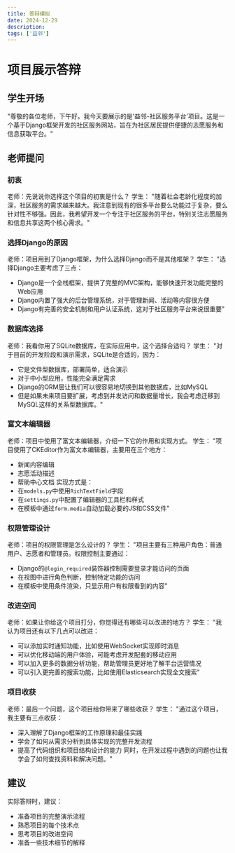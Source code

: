```yaml
---
title: 答辩模拟
date: 2024-12-29
description: 
tags: ['益邻']
---
```

# 项目展示答辩
## 学生开场
"尊敬的各位老师，下午好。我今天要展示的是'益邻-社区服务平台'项目。这是一个基于Django框架开发的社区服务网站，旨在为社区居民提供便捷的志愿服务和信息获取平台。"
## 老师提问
### 初衷
老师：先说说你选择这个项目的初衷是什么？
学生： "随着社会老龄化程度的加深，社区服务的需求越来越大。我注意到现有的很多平台要么功能过于复杂，要么针对性不够强。因此，我希望开发一个专注于社区服务的平台，特别关注志愿服务和信息共享这两个核心需求。"
### 选择Django的原因
老师：项目用到了Django框架，为什么选择Django而不是其他框架？
学生： "选择Django主要考虑了三点：
- Django是一个全栈框架，提供了完整的MVC架构，能够快速开发功能完整的Web应用
- Django内置了强大的后台管理系统，对于管理新闻、活动等内容很方便
- Django有完善的安全机制和用户认证系统，这对于社区服务平台来说很重要"
### 数据库选择
老师：我看你用了SQLite数据库，在实际应用中，这个选择合适吗？
学生： "对于目前的开发阶段和演示需求，SQLite是合适的，因为：
- 它是文件型数据库，部署简单，适合演示
- 对于中小型应用，性能完全满足需求
- Django的ORM层让我们可以很容易地切换到其他数据库，比如MySQL
- 但是如果未来项目要扩展，考虑到并发访问和数据量增长，我会考虑迁移到MySQL这样的关系型数据库。"
### 富文本编辑器
老师：项目中使用了富文本编辑器，介绍一下它的作用和实现方式。
学生： "项目使用了CKEditor作为富文本编辑器，主要用在三个地方：
- 新闻内容编辑
- 志愿活动描述
- 帮助中心文档
实现方式是：
- 在`models.py`中使用`RichTextField`字段
- 在`settings.py`中配置了编辑器的工具栏和样式
- 在模板中通过`form.media`自动加载必要的JS和CSS文件"
### 权限管理设计
老师：项目的权限管理是怎么设计的？
学生： "项目主要有三种用户角色：普通用户、志愿者和管理员。权限控制主要通过：
- Django的`@login_required`装饰器控制需要登录才能访问的页面
- 在视图中进行角色判断，控制特定功能的访问
- 在模板中使用条件渲染，只显示用户有权限看到的内容"
### 改进空间
老师：如果让你给这个项目打分，你觉得还有哪些可以改进的地方？
学生： "我认为项目还有以下几点可以改进：
- 可以添加实时通知功能，比如使用WebSocket实现即时消息
- 可以优化移动端的用户体验，可能考虑开发配套的移动应用
- 可以加入更多的数据分析功能，帮助管理员更好地了解平台运营情况
- 可以引入更完善的搜索功能，比如使用Elasticsearch实现全文搜索"
### 项目收获
老师：最后一个问题，这个项目给你带来了哪些收获？
学生： "通过这个项目，我主要有三点收获：
- 深入理解了Django框架的工作原理和最佳实践
- 学会了如何从需求分析到具体实现的完整开发流程
- 提高了代码组织和项目结构设计的能力
同时，在开发过程中遇到的问题也让我学会了如何查找资料和解决问题。"
## 建议
实际答辩时，建议：
- 准备项目的完整演示流程
- 熟悉项目的每个技术点
- 思考项目的改进空间
- 准备一些技术细节的解释

